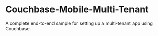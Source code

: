 # Couchbase-Mobile-Multi-Tenant
A complete end-to-end sample for setting up a multi-tenant app using Couchbase.
